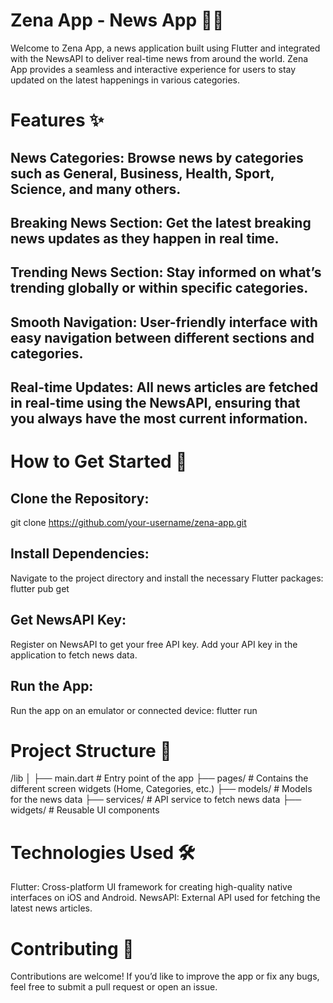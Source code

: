 # Zena App - News App 📱📰
Welcome to Zena App, a news application built using Flutter and integrated with the NewsAPI to deliver real-time news from around the world. Zena App provides a seamless and interactive experience for users to stay updated on the latest happenings in various categories.

# Features ✨

## News Categories: Browse news by categories such as General, Business, Health, Sport, Science, and many others.
## Breaking News Section: Get the latest breaking news updates as they happen in real time.
## Trending News Section: Stay informed on what’s trending globally or within specific categories.
## Smooth Navigation: User-friendly interface with easy navigation between different sections and categories.
## Real-time Updates: All news articles are fetched in real-time using the NewsAPI, ensuring that you always have the most current information.


# How to Get Started 🚀

## Clone the Repository:
git clone https://github.com/your-username/zena-app.git

## Install Dependencies:
Navigate to the project directory and install the necessary Flutter packages:
flutter pub get

## Get NewsAPI Key:
Register on NewsAPI to get your free API key.
Add your API key in the application to fetch news data.

## Run the App:
Run the app on an emulator or connected device:
flutter run


# Project Structure 📂

/lib
│
├── main.dart            # Entry point of the app
├── pages/             # Contains the different screen widgets (Home, Categories, etc.)
├── models/              # Models for the news data
├── services/            # API service to fetch news data
├── widgets/             # Reusable UI components
          
# Technologies Used 🛠️
Flutter: Cross-platform UI framework for creating high-quality native interfaces on iOS and Android.
NewsAPI: External API used for fetching the latest news articles.

# Contributing 🤝
Contributions are welcome! If you’d like to improve the app or fix any bugs, feel free to submit a pull request or open an issue.
